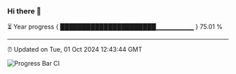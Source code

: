 ### Hi there 👋

⏳ Year progress { ██████████████████████▁▁▁▁▁▁▁▁ } 75.01 %

---

⏰ Updated on Tue, 01 Oct 2024 12:43:44 GMT

![Progress Bar CI](https://github.com/liununu/liununu/workflows/Progress%20Bar%20CI/badge.svg)
